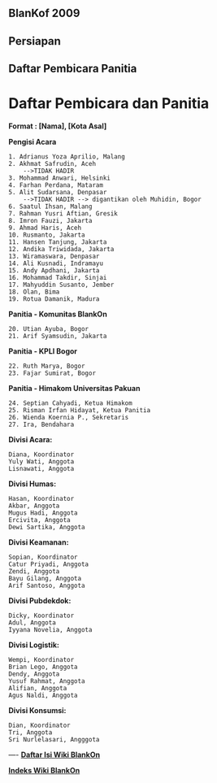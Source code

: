 ## BlanKof 2009
## Persiapan
## Daftar Pembicara Panitia


# Daftar Pembicara dan  Panitia



**Format : [Nama], [Kota Asal]**

**Pengisi Acara**

    1. Adrianus Yoza Aprilio, Malang
    2. Akhmat Safrudin, Aceh
        -->TIDAK HADIR
    3. Mohammad Anwari, Helsinki
    4. Farhan Perdana, Mataram
    5. Alit Sudarsana, Denpasar 
        -->TIDAK HADIR --> digantikan oleh Muhidin, Bogor
    6. Saatul Ihsan, Malang
    7. Rahman Yusri Aftian, Gresik
    8. Imron Fauzi, Jakarta
    9. Ahmad Haris, Aceh
    10. Rusmanto, Jakarta
    11. Hansen Tanjung, Jakarta
    12. Andika Triwidada, Jakarta
    13. Wiramaswara, Denpasar
    14. Ali Kusnadi, Indramayu
    15. Andy Apdhani, Jakarta
    16. Mohammad Takdir, Sinjai
    17. Mahyuddin Susanto, Jember
    18. Olan, Bima
    19. Rotua Damanik, Madura


**Panitia - Komunitas BlankOn**

    20. Utian Ayuba, Bogor
    21. Arif Syamsudin, Jakarta


**Panitia - KPLI Bogor**

    22. Ruth Marya, Bogor
    23. Fajar Sumirat, Bogor


**Panitia - Himakom Universitas Pakuan**

    24. Septian Cahyadi, Ketua Himakom
    25. Risman Irfan Hidayat, Ketua Panitia
    26. Wienda Koernia P., Sekretaris
    27. Ira, Bendahara

**Divisi Acara:**

    Diana, Koordinator
    Yuly Wati, Anggota
    Lisnawati, Anggota


**Divisi Humas:**

    Hasan, Koordinator
    Akbar, Anggota
    Mugus Hadi, Anggota
    Ercivita, Anggota
    Dewi Sartika, Anggota


**Divisi Keamanan:**

    Sopian, Koordinator
    Catur Priyadi, Anggota
    Zendi, Anggota
    Bayu Gilang, Anggota
    Arif Santoso, Anggota


**Divisi Pubdekdok:**

    Dicky, Koordinator
    Adul, Anggota
    Iyyana Novelia, Anggota


**Divisi Logistik:**

    Wempi, Koordinator
    Brian Lego, Anggota
    Dendy, Anggota
    Yusuf Rahmat, Anggota
    Alifian, Anggota
    Agus Naldi, Anggota



**Divisi Konsumsi:**

    Dian, Koordinator
    Tri, Anggota
    Sri Nurlelasari, Angggota


—-
[**Daftar Isi Wiki BlankOn**](/DaftarIsi/README.md)
 
[**Indeks Wiki BlankOn**](/Indeks.md)



